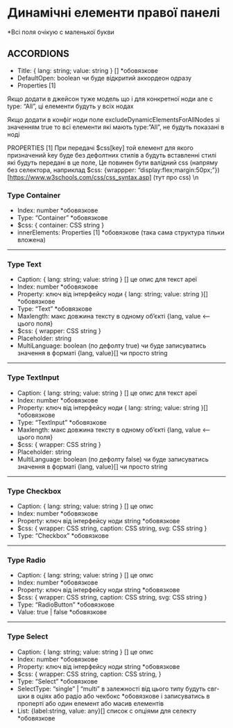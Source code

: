 # Динамічні елементи правої панелі

*Всі поля очікую с маленької букви

## **ACCORDIONS**
- Title: { lang: string; value: string } [] *обовязкове
- DefaultOpen: boolean чи буде відкритий аккордеон одразу
- Properties [1]

Якщо додати в джейсон туже модель що і для конкретної ноди але с type: “All”, ці елементи будуть у всіх нодах

Якщо додати в конфіг ноди поле excludeDynamicElementsForAllNodes зі значенням true то всі елементи які мають type:”All”, не будуть показані в ноді


PROPERTIES [1]
При передачі $css[key] той елемент для якого призначений key буде без дефолтних стилів а будуть вставленні стилі які будуть передані в це поле,
Це повинен бути валідний css (напряму без селектора, наприклад $css: {wrappper: “display:flex;margin:50px;”})
[https://www.w3schools.com/css/css_syntax.asp] (тут про css) \n
### **Type Container**
- Index: number *обовязкове
- Type:  “Container” *обовязкове
- $css: { container: CSS string }
- innerElements: Properties [1] *обовязкове (така сама структура тільки вложена)
---
### **Type Text**
- Caption: { lang: string; value: string } [] це опис для текст ареї
- Index: number *обовязкове
- Property: ключ від інтерфейсу ноди  { lang: string; value: string }[] *обовязкове
- Type:  “Text” *обовязкове
- Maxlength: макс довжина тексту в одному об’єкті {lang, value <— цього поля}
- $css: { wrapper: CSS string }
- Placeholder: string
- MultiLanguage: boolean (по дефолту true) чи буде записуватись значення в форматі {lang, value}[] чи просто string
---
### **Type TextInput** 
- Caption: { lang: string; value: string } [] це опис для текст ареї
- Index: number *обовязкове
- Property: ключ від інтерфейсу ноди  { lang: string; value: string }[] *обовязкове
- Type:  “TextInput” *обовязкове
- Maxlength: макс довжина тексту в одному об’єкті {lang, value <— цього поля}
- $css: { wrapper: CSS string }
- Placeholder: string
- MultiLanguage: boolean (по дефолту false) чи буде записуватись значення в форматі {lang, value}[] чи просто string
---
### **Type Checkbox**
- Caption: { lang: string; value: string } [] це опис
- Index: number *обовязкове
- Property: ключ від інтерфейсу ноди string *обовязкове
- $css: { wrapper: CSS string, caption: CSS string, svg: CSS string }
- Type:  “Checkbox” *обовязкове
---
### **Type Radio**
- Caption: { lang: string; value: string } [] це опис
- Index: number *обовязкове
- Property: ключ від інтерфейсу ноди string *обовязкове
- $css: { wrapper: CSS string, caption: CSS string, svg: CSS string }
- Type: “RadioButton” *обовязкове
- Value: true | false *обовязкове
---
### **Type Select**
- Caption: { lang: string; value: string } [] це опис 
- Index: number *обовязкове
- Property: ключ від інтерфейсу ноди string *обовязкове
- $css: { wrapper: CSS string, caption: CSS string,  }
- Type: “Select” *обовязкове
- SelectType: “single” | “multi” в залежності від цього типу будуть свг-шки в оціях або радіо або чекбокс *обовязкове і записуватись в проперті або один елемент або масив елементів
- List: {label:string, value: any}[] список с опціями для селекту *обовязкове
